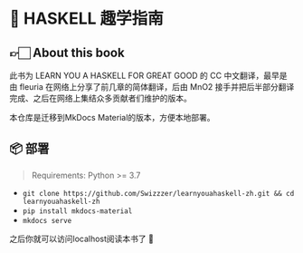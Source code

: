 # 🥳 HASKELL 趣学指南

## 👉🏻 About this book
此书为 LEARN YOU A HASKELL FOR GREAT GOOD 的 CC 中文翻译，最早是由 fleuria 在网络上分享了前几章的简体翻译，后由 MnO2 接手并把后半部分翻译完成、之后在网络上集结众多贡献者们维护的版本。

本仓库是迁移到MkDocs Material的版本，方便本地部署。

## 📦 部署

> Requirements: Python >= 3.7

- `git clone https://github.com/Swizzzer/learnyouahaskell-zh.git && cd learnyouahaskell-zh`
- `pip install mkdocs-material`
- `mkdocs serve`

之后你就可以访问localhost阅读本书了 🥰
